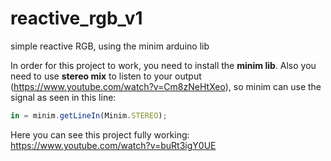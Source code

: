 # reactive_rgb_v1
simple reactive RGB, using the minim arduino lib

In order for this project to work, you need to install the **minim lib**.
Also you need to use **stereo mix** to listen to your output (https://www.youtube.com/watch?v=Cm8zNeHtXeo), so minim can use the signal as seen in this line:
```javascript
in = minim.getLineIn(Minim.STEREO);
```

Here you can see this project fully working:
https://www.youtube.com/watch?v=buRt3igY0UE

